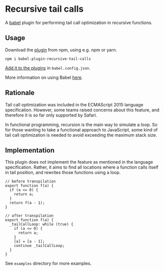# Recursive tail calls

A [babel](https://babeljs.io/) plugin for performing tail call optimization in
recursive functions.

## Usage

Download the
[plugin](https://www.npmjs.com/package/babel-plugin-recursive-tail-calls) from
npm, using e.g. npm or yarn.
```
npm i babel-plugin-recursive-tail-calls
```

[Add it to the plugins](https://babeljs.io/docs/plugins) in `babel.config.json`.

More information on using Babel [here](https://babeljs.io/docs/usage).

## Rationale

Tail call optimization was included in the ECMAScript 2015 language
specification. However, some teams raised concerns about this feature, and
therefore it is so far only supported by Safari.

In functional programming, recursion is the main way to simulate a loop. So for
those wanting to take a functional approach to JavaScript, some kind of tail call
optimization is needed to avoid exceeding the maximum stack size.

## Implementation

This plugin does not implement the feature as mentioned in the language
specification. Rather, it aims to find all locations where a function calls
itself in tail position, and rewrites those functions using a loop.

```
// before transpilation
export function f(a) {
  if (a <= 0) {
    return a;
  }
  return f(a - 1);
}

// after transpilation
export function f(a) {
  _tailCallLoop: while (true) {
    if (a <= 0) {
      return a;
    }
    [a] = [a - 1];
    continue _tailCallLoop;
  }
}
```

See `examples` directory for more examples.
